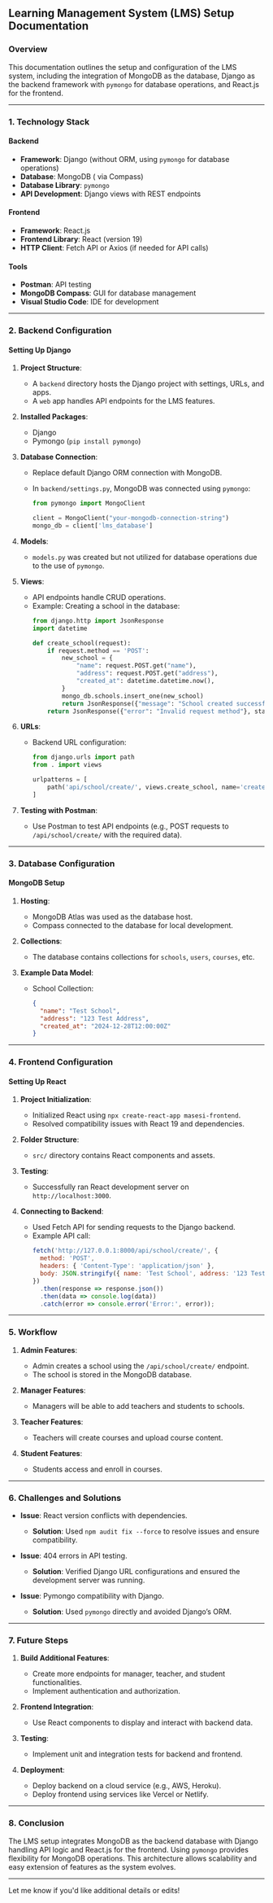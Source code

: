 

## **Learning Management System (LMS) Setup Documentation**

### **Overview**
This documentation outlines the setup and configuration of the LMS system, including the integration of MongoDB as the database, Django as the backend framework with `pymongo` for database operations, and React.js for the frontend.

---

### **1. Technology Stack**

#### **Backend**
- **Framework**: Django (without ORM, using `pymongo` for database operations)
- **Database**: MongoDB ( via Compass)
- **Database Library**: `pymongo`
- **API Development**: Django views with REST endpoints

#### **Frontend**
- **Framework**: React.js
- **Frontend Library**: React (version 19)
- **HTTP Client**: Fetch API or Axios (if needed for API calls)

#### **Tools**
- **Postman**: API testing
- **MongoDB Compass**: GUI for database management
- **Visual Studio Code**: IDE for development

---

### **2. Backend Configuration**

#### **Setting Up Django**
1. **Project Structure**:
   - A `backend` directory hosts the Django project with settings, URLs, and apps.
   - A `web` app handles API endpoints for the LMS features.

2. **Installed Packages**:
   - Django
   - Pymongo (`pip install pymongo`)

3. **Database Connection**:
   - Replace default Django ORM connection with MongoDB.
   - In `backend/settings.py`, MongoDB was connected using `pymongo`:

     ```python
     from pymongo import MongoClient

     client = MongoClient("your-mongodb-connection-string")
     mongo_db = client['lms_database']
     ```

4. **Models**:
   - `models.py` was created but not utilized for database operations due to the use of `pymongo`.

5. **Views**:
   - API endpoints handle CRUD operations.
   - Example: Creating a school in the database:
     ```python
     from django.http import JsonResponse
     import datetime

     def create_school(request):
         if request.method == 'POST':
             new_school = {
                 "name": request.POST.get("name"),
                 "address": request.POST.get("address"),
                 "created_at": datetime.datetime.now(),
             }
             mongo_db.schools.insert_one(new_school)
             return JsonResponse({"message": "School created successfully"})
         return JsonResponse({"error": "Invalid request method"}, status=400)
     ```

6. **URLs**:
   - Backend URL configuration:
     ```python
     from django.urls import path
     from . import views

     urlpatterns = [
         path('api/school/create/', views.create_school, name='create_school'),
     ]
     ```

7. **Testing with Postman**:
   - Use Postman to test API endpoints (e.g., POST requests to `/api/school/create/` with the required data).

---

### **3. Database Configuration**

#### **MongoDB Setup**
1. **Hosting**:
   - MongoDB Atlas was used as the database host.
   - Compass connected to the database for local development.

2. **Collections**:
   - The database contains collections for `schools`, `users`, `courses`, etc.

3. **Example Data Model**:
   - School Collection:
     ```json
     {
       "name": "Test School",
       "address": "123 Test Address",
       "created_at": "2024-12-28T12:00:00Z"
     }
     ```

---

### **4. Frontend Configuration**

#### **Setting Up React**
1. **Project Initialization**:
   - Initialized React using `npx create-react-app masesi-frontend`.
   - Resolved compatibility issues with React 19 and dependencies.

2. **Folder Structure**:
   - `src/` directory contains React components and assets.

3. **Testing**:
   - Successfully ran React development server on `http://localhost:3000`.

4. **Connecting to Backend**:
   - Used Fetch API for sending requests to the Django backend.
   - Example API call:
     ```javascript
     fetch('http://127.0.0.1:8000/api/school/create/', {
       method: 'POST',
       headers: { 'Content-Type': 'application/json' },
       body: JSON.stringify({ name: 'Test School', address: '123 Test Address' })
     })
       .then(response => response.json())
       .then(data => console.log(data))
       .catch(error => console.error('Error:', error));
     ```

---

### **5. Workflow**

1. **Admin Features**:
   - Admin creates a school using the `/api/school/create/` endpoint.
   - The school is stored in the MongoDB database.

2. **Manager Features**:
   - Managers will be able to add teachers and students to schools.

3. **Teacher Features**:
   - Teachers will create courses and upload course content.

4. **Student Features**:
   - Students access and enroll in courses.

---

### **6. Challenges and Solutions**

- **Issue**: React version conflicts with dependencies.
  - **Solution**: Used `npm audit fix --force` to resolve issues and ensure compatibility.

- **Issue**: 404 errors in API testing.
  - **Solution**: Verified Django URL configurations and ensured the development server was running.

- **Issue**: Pymongo compatibility with Django.
  - **Solution**: Used `pymongo` directly and avoided Django’s ORM.

---

### **7. Future Steps**

1. **Build Additional Features**:
   - Create more endpoints for manager, teacher, and student functionalities.
   - Implement authentication and authorization.

2. **Frontend Integration**:
   - Use React components to display and interact with backend data.

3. **Testing**:
   - Implement unit and integration tests for backend and frontend.

4. **Deployment**:
   - Deploy backend on a cloud service (e.g., AWS, Heroku).
   - Deploy frontend using services like Vercel or Netlify.

---

### **8. Conclusion**

The LMS setup integrates MongoDB as the backend database with Django handling API logic and React.js for the frontend. Using `pymongo` provides flexibility for MongoDB operations. This architecture allows scalability and easy extension of features as the system evolves.

--- 

Let me know if you'd like additional details or edits!